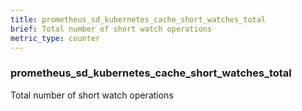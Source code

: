 ```yaml
---
title: prometheus_sd_kubernetes_cache_short_watches_total
brief: Total number of short watch operations
metric_type: counter
---
```

### prometheus_sd_kubernetes_cache_short_watches_total

Total number of short watch operations